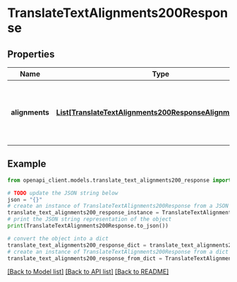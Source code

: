# TranslateTextAlignments200Response


## Properties

Name | Type | Description | Notes
------------ | ------------- | ------------- | -------------
**alignments** | [**List[TranslateTextAlignments200ResponseAlignmentsInner]**](TranslateTextAlignments200ResponseAlignmentsInner.md) | Array of alignment entries between source and target text segments | [optional] 

## Example

```python
from openapi_client.models.translate_text_alignments200_response import TranslateTextAlignments200Response

# TODO update the JSON string below
json = "{}"
# create an instance of TranslateTextAlignments200Response from a JSON string
translate_text_alignments200_response_instance = TranslateTextAlignments200Response.from_json(json)
# print the JSON string representation of the object
print(TranslateTextAlignments200Response.to_json())

# convert the object into a dict
translate_text_alignments200_response_dict = translate_text_alignments200_response_instance.to_dict()
# create an instance of TranslateTextAlignments200Response from a dict
translate_text_alignments200_response_from_dict = TranslateTextAlignments200Response.from_dict(translate_text_alignments200_response_dict)
```
[[Back to Model list]](../README.md#documentation-for-models) [[Back to API list]](../README.md#documentation-for-api-endpoints) [[Back to README]](../README.md)


